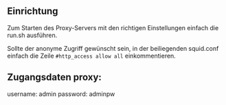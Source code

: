 ## Einrichtung
Zum Starten des Proxy-Servers mit den richtigen Einstellungen einfach die run.sh ausführen.

Sollte der anonyme Zugriff gewünscht sein, in der beiliegenden squid.conf einfach die Zeile `#http_access allow all` einkommentieren.

## Zugangsdaten proxy:
username: admin
password: adminpw
